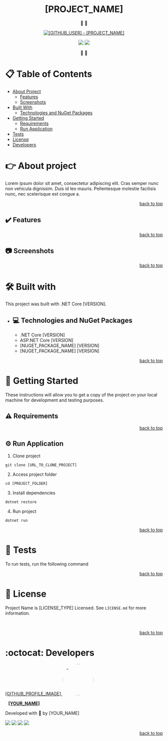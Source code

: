 <!-- 
TO USE THIS TEMPLATE JUST CHANGE ALL VARIABLES BELOW

[GITHUB_USER]
[PROJECT_NAME]
[PATH_IMAGE]
[VERSION]
[NUGET_PACKAGE_NAME]
[URL_TO_CLONE_PROJECT]
[PROJECT_FOLDER]
[GITHUB_PROFILE_CODE]
[LINKEDIN_USER]
[YOUR_EMAIL]
[YOUTUBE_CHANNEL_ID]
[YOUR_NAME]

-->

<div align="center">

# [PROJECT_NAME]

🚧 :construction:

<!-- CHANGE [GITHUB_USER] AND [PROJECT_NAME] IN ALL LINK LOCATION -->

[![[GITHUB_USER] - [PROJECT_NAME]](https://img.shields.io/static/v1?label=[GITHUB_USER]&message=[PROJEC_TNAME]&color=2eac6f&style=for-the-badge&logo=github)](https://github.com/[GITHUB_USER]/[PROJECT_NAME] "Go to GitHub repo")

<!-- BADGES OF STATUS IN DEVELOPEMNT AND LICENSE MIT -->
<img src="http://img.shields.io/static/v1?label=status&message=in%20development&color=2eac6f&style=for-the-badge"/>
<img src="http://img.shields.io/static/v1?label=license&message=MIT&color=2eac6f&style=for-the-badge"/>

<!-- BELOW CHANGE THE PROJECT NAME AND THE PATH TO A LOCAL IMAGE REPRESENTING THE PROJECT PROJECT -->

<!-- ![PROJECT_NAME]([PATH_IMAGE]) example: ![MY APP](./src/images/applicacao.png)--> 

🚧 :construction:


</div>

# :clipboard: Table of Contents

* [About Project](#point_right-about-project)
    * [Features](#heavy_check_mark-features)
    * [Screenshots](#camera-screenshots)
* [Built With](#hammer_and_wrench-built-with)
    * [Technologies and NuGet Packages](#computer-technologies-and-nuget-packages)
* [Getting Started](#rocket-getting-started)
    * [Requirements](#warning-requirements)
    * [Run Application](#gear-run-application)
* [Tests](#test_tube-tests)
* [License](#page_facing_up-license)
* [Developers](#octocat-developers)

#   :point_right: About project

Lorem ipsum dolor sit amet, consectetur adipiscing elit. Cras semper nunc non vehicula dignissim. Duis id leo mauris. Pellentesque molestie facilisis nunc, nec scelerisque est congue a. 

<p align="right"><a href="#project_name">back to top</a></p>

##  :heavy_check_mark: Features 


<p align="right"><a href="#project_name">back to top</a></p>

##  :camera: Screenshots 

<p align="right"><a href="#project_name">back to top</a></p>

<!-- ends first block of content -->

#   :hammer_and_wrench: Built with 

This project was built with .NET Core [VERSION].

* ##    :computer: Technologies and NuGet Packages 

    <!-- FILL TECHS AND PACKAGES BELOW -->
    - .NET Core [VERSION]
    - ASP.NET Core [VERSION]
    - [NUGET_PACKAGE_NAME] [VERSION]
    - [NUGET_PACKAGE_NAME] [VERSION]

<p align="right"><a href="#project_name">back to top</a></p>

<!-- ends second block of content -->

#   :rocket: Getting Started 

These instructions will allow you to get a copy of the project on your local machine for development and testing purposes.

##  :warning: Requirements 

<p align="right"><a href="#project_name">back to top</a></p>

##  :gear: Run Application

1. Clone project

```
git clone [URL_TO_CLONE_PROJECT]
```

2. Access project folder

```
cd [PROJECT_FOLDER]
```

3. Install dependencies

```
dotnet restore
```

4. Run project
```
dotnet run
```


<p align="right"><a href="#project_name">back to top</a></p>

#  :test_tube: Tests

To run tests, run the following command

<p align="right"><a href="#project_name">back to top</a></p>

#   :page_facing_up: License 

Project Name is [LICENSE_TYPE] Licensed. See ```LICENSE.md``` for more information.

<br/>

<p align="right"><a href="#project_name">back to top</a></p>


# :octocat: Developers 

<a href="https://[GITHUB_USER].github.io" target="_blank">
 <div>
    [GITHUB_PROFILE_IMAGE]
    <img style="border-radius: 50%;" src="https://[GITHUB_USER].github.io/assets/[GITHUB_PROFILE_CODE].png" width="100px;" alt=""/>
    <br />
    <p style="margin-left:10px"><b>[YOUR_NAME]</b></p>
 </div>
 </a> 


Developed with 💜 by [YOUR_NAME]

<div align="left">
    <a href="https://www.linkedin.com/in/[LINKEDIN_USER]" target="_blank"><img src="https://img.shields.io/badge/-LinkedIn-%230077B5?style=badge&logo=linkedin&logoColor=white" target="_blank"></a>
    <a href = "mailto:[YOUR_EMAIL]@hotmail.com"><img src="https://img.shields.io/badge/Outlook-0078D4?style=badge&logo=microsoft-outlook&logoColor=white" target="_blank"></a>
    <a href="https://www.instagram.com/[INSTAGRAM_USER]/" target="_blank"><img src="https://img.shields.io/badge/-Instagram-%23E4405F?style=badge&logo=instagram&logoColor=white" target="_blank"></a>
    <a href="https://www.youtube.com/channel/[YOUTUBE_CHANNEL_ID]" target="_blank"><img src="https://img.shields.io/badge/YouTube-FF0000?style=badge&logo=youtube&logoColor=white" target="_blank"></a>
</div>

<p align="right"><a href="#project_name">back to top</a></p>

